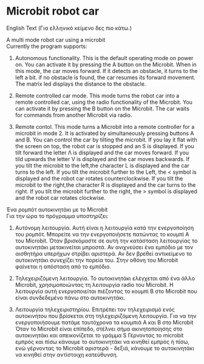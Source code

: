 Microbit robot car
==================

English Text (Για ελληνικό κείμενο δες πιο κάτω.)


A multi mode robot car using a microbit  
Currently the program supports:


1. Autonomous functionality. This is the default operating mode on power on. You can
activate it by pressing the A button on the Microbit. When in this mode, the car 
moves forward. If it detects an obstacle, it turns to the left a bit. if no obstacle
is found, the car resumes its forward movement. The matrix led displays the distance
to the obstacle.

2. Remote controlled car mode. This mode turns the robot car into a remote
controlled car, using the radio functionality of the Microbit. You can activate it by
pressing the B button on the Microbit. The car waits for
commands from another Microbit via radio.

3. Remote contol. This mode turns a Microbit into a remote controller for a microbit
in mode 2. It is activated by simultaneously pressing buttons A and B. You can control the car by tilting the microbit. If you lay it flat with the
screen on top, the robot car is stopped and an S is displayed. If you tilt forward
the letter Λ is displayed and the car moves forward. If you tild upwards the letter V
is displayed and the car moves backwards. If you tilt the microbit to the left,the
character L is displayed and the car turns to the left. If you tilt the microbit further
to the Left, the < symbol is displayed and the robot car rotates counterclockwise.
If you tilt the microbit to the right,the
character R is displayed and the car turns to the right. If you tilt the microbit further
to the right, the > symbol is displayed and the robot car rotates clockwise.

Ένα ρομπότ αυτοκινητάκι με το Microbit  
Για την ώρα το πρόγραμμα υποστηρίζει:

1. Αυτόνομη λειτουργία. Αυτή είναι η λειτουργία κατά την ενεργοποίηση του ρομπότ.
Μπορείτε να την ενεργοποιήσετε πατώντας το κουμπί Α του Microbit. Όταν βρισκόμαστε
σε αυτή την κατάσταση λειτουργίας το αυτοκινητάκι μετακινείται μπροστά. Αν ανιχνεύσει
ένα εμπόδιο με τον αισθητήρα υπερήχων στρίβει αριστερά. Αν δεν βρεθεί αντικείμενο το
αυτοκινητάκι συνεχίζει την πορεία του. Στην οθόνη του Microbit φαίνεται η απόσταση 
από το εμπόδιο.

2. Τηλεχειριζόμενη λειτουργία. Το αυτοκινητάκι ελέγχεται από ένα άλλο Microbit, 
χρησιμοποιώντας τη λειτουργία radio του Microbit. Η λειτουργία αυτή ενεργοποιείται
πιέζοντας το κουμπί Β στο Microbit που είναι συνδεδεμένο πάνω στο αυτοκινητάκι.

3. Λειτουργία τηλεχειριστηρίου. Επιτρέπει τον τηλεχειρισμό ενός αυτοκινήτου που 
βρίσκεται στη τηλεχειριζόμενη λειτουργία. Για να την ενεργοποιήσουμε πατάμε ταυτόχρονα τα κουμπιά A και B στο Microbit
Όταν το Microbit είναι επίπεδο, στέλνει σήμα ακινητοποίησης στο αυτοκινητάκι και
απεικονίζεται το γράμμα S
Γέρνοντας το microbit εμπρός και πίσω κάνουμε το αυτοκινητάκι να κινηθεί εμπρός ή
πίσω, ενώ γέρνοντας το Microbit αριστερά - δεξιά, κάνουμε το αυτοκινητάκι να κινηθεί
στην αντίστοιχη κατεύθυνση.
